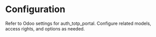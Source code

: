 # Configuration

Refer to Odoo settings for auth_totp_portal. Configure related models, access rights, and options as needed.
